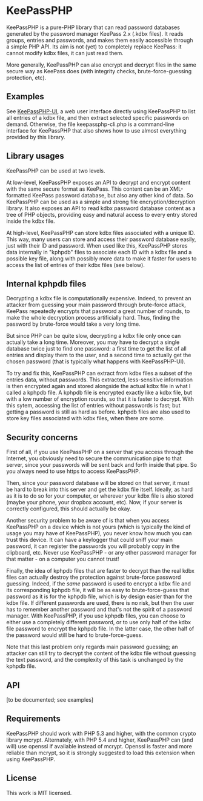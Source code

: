 KeePassPHP
==========

KeePassPHP is a pure-PHP library that can read password databases generated by the password manager KeePass 2.x (.kdbx files). It reads groups, entries and passwords, and makes them easily accessible through a simple PHP API. Its aim is not (yet) to completely replace KeePass: it cannot modify kdbx files, it can just read them.

More generally, KeePassPHP can also encrypt and decrypt files in the same secure way as KeePass does (with integrity checks, brute-force-guessing protection, etc).

Examples
---------------------

See [KeePassPHP-UI](//github.com/shkdee/KeePassPHP-UI), a web user interface directly using KeePassPHP to list all entries of a kdbx file, and then extract selected specific passwords on demand. Otherwise, the file keepassphp-cli.php is a command-line interface for KeePassPHP that also shows how to use almost everything provided by this library.

Library usages
---------------------
KeePassPHP can be used at two levels.

At low-level, KeePassPHP exposes an API to decrypt and encrypt content with the same secure format as KeePass. This content can be an XML-formatted KeePass password database, but also any other kind of data. So KeePassPHP can be used as a simple and strong file encryption/decryption library. It also exposes an API to read kdbx password database content as a tree of PHP objects, providing easy and natural access to every entry stored inside the kdbx file.

At high-level, KeePassPHP can store kdbx files associated with a unique ID. This way, many users can store and access their password database easily, just with their ID and password. When used like this, KeePassPHP stores data internally in "kphpdb" files to associate each ID with a kdbx file and a possible key file, along with possibly more data to make it faster for users to access the list of entries of their kdbx files (see below).

Internal kphpdb files
---------------------

Decrypting a kdbx file is computationally expensive. Indeed, to prevent an attacker from guessing your main password through brute-force attack, KeePass repeatedly encrypts that password a great number of rounds, to make the whole decryption process artificially hard. Thus, finding the password by brute-force would take a very long time.

But since PHP can be quite slow, decrypting a kdbx file only once can actually take a long time. Moreover, you may have to decrypt a single database twice just to find one password: a first time to get the list of all entries and display them to the user, and a second time to actually get the chosen password (that is typically what happens with KeePassPHP-UI).

To try and fix this, KeePassPHP can extract from kdbx files a subset of the entries data, without passwords. This extracted, less-sensitive information is then encrypted again and stored alongside the actual kdbx file in what I called a kphpdb file. A kphpdb file is encrypted exactly like a kdbx file, but with a low number of encryption rounds, so that it is faster to decrypt. With this sytem, accessing the list of entries without passwords is fast; but getting a password is still as hard as before. kphpdb files are also used to store key files associated with kdbx files, when there are some.

Security concerns
---------------------

First of all, if you use KeePassPHP on a server that you access through the Internet, you obviously need to secure the communication pipe to that server, since your passwords will be sent back and forth inside that pipe. So you always need to use https to access KeePassPHP.

Then, since your password database will be stored on that server, it must be hard to break into this server and get the kdbx file itself. Ideally, as hard as it is to do so for your computer, or wherever your kdbx file is also stored (maybe your phone, your dropbox account, etc). Now, if your server is correctly configured, this should actually be okay.

Another security problem to be aware of is that when you access KeePassPHP on a device which is not yours (which is typically the kind of usage you may have of KeePassPHP), you never know how much you can trust this device. It can have a keylogger that could sniff your main password, it can register the passwords you will probably copy in the clipboard, etc. Never use KeePassPHP - or any other password manager for that matter - on a computer you cannot trust!

Finally, the idea of kphpdb files that are faster to decrypt than the real kdbx files can actually destroy the protection against brute-force password guessing. Indeed, if the *same* password is used to encrypt a kdbx file and its corresponding kphpdb file, it will be as easy to brute-force-guess that password as it is for the kphpdb file, which is by design easier than for the kdbx file. If different passwords are used, there is no risk, but then the user has to remember another password and that's not the spirit of a password manager. With KeePassPHP, if you use kphpdb files, you can choose to either use a completely different password, or to use only half of the kdbx file password to encrypt the kphpdb file. In the latter case, the other half of the password would still be hard to brute-force-guess.

Note that this last problem only regards main password guessing; an attacker can still try to decrypt the content of the kdbx file without guessing the text password, and the complexity of this task is unchanged by the kphpdb file.

API
---------------------

[to be documented; see examples]

Requirements
---------------------
KeePassPHP should work with PHP 5.3 and higher, with the common crypto library mcrypt. Alternately, with PHP 5.4 and higher, KeePassPHP can (and will) use openssl if available instead of mcrypt. Openssl is faster and more reliable than mcrypt, so it is strongly suggested to load this extension when using KeePassPHP.

License
---------------------
This work is MIT licensed.
